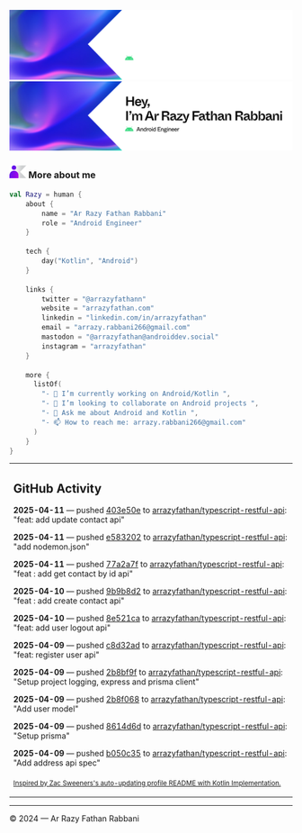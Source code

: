![Ar Razy Fathan Rabbani Banner](https://github.com/arrazyfathan/arrazyfathan/blob/main/media/banner-dark.png#gh-dark-mode-only)
![Ar Razy Fathan Rabbani Banner](https://github.com/arrazyfathan/arrazyfathan/blob/main/media/banner-light.png#gh-light-mode-only)

### <img width="30" alt="about" src="https://github.com/arrazyfathan/arrazyfathan/blob/main/media/about.png"> More about me

```kotlin
val Razy = human {
    about {
        name = "Ar Razy Fathan Rabbani"
        role = "Android Engineer"
    }

    tech {
        day("Kotlin", "Android")
    }

    links {
        twitter = "@arrazyfathann"
        website = "arrazyfathan.com"
        linkedin = "linkedin.com/in/arrazyfathan"
        email = "arrazy.rabbani266@gmail.com"
        mastodon = "@arrazyfathan@androiddev.social"
        instagram = "arrazyfathan"
    }

    more {
      listOf(
        "- 🔭 I’m currently working on Android/Kotlin ",
        "- 👯 I’m looking to collaborate on Android projects ",
        "- 💬 Ask me about Android and Kotlin ",
        "- 📫 How to reach me: arrazy.rabbani266@gmail.com"
      )
    }
}
```


<table><tr><td valign="top" width="100%">    

## GitHub Activity

**2025-04-11** — pushed [403e50e](https://github.com/arrazyfathan/typescript-restful-api/commits/403e50ed61137f64e728f8cdd4dd43dccaaf2b14) to [arrazyfathan/typescript-restful-api](https://github.com/arrazyfathan/typescript-restful-api): "feat: add update contact api"

**2025-04-11** — pushed [e583202](https://github.com/arrazyfathan/typescript-restful-api/commits/e583202795ab5c7cc4a19860bc1f80217b941093) to [arrazyfathan/typescript-restful-api](https://github.com/arrazyfathan/typescript-restful-api): "add nodemon.json"

**2025-04-11** — pushed [77a2a7f](https://github.com/arrazyfathan/typescript-restful-api/commits/77a2a7f52cf7e2c12da3c8f236eade6ba17c160e) to [arrazyfathan/typescript-restful-api](https://github.com/arrazyfathan/typescript-restful-api): "feat : add get contact by id api"

**2025-04-10** — pushed [9b9b8d2](https://github.com/arrazyfathan/typescript-restful-api/commits/9b9b8d240863d731a1b005c79f891af6e6061f69) to [arrazyfathan/typescript-restful-api](https://github.com/arrazyfathan/typescript-restful-api): "feat : add create contact api"

**2025-04-10** — pushed [8e521ca](https://github.com/arrazyfathan/typescript-restful-api/commits/8e521cab5fce6ec3be892c46202b8c3761ac4264) to [arrazyfathan/typescript-restful-api](https://github.com/arrazyfathan/typescript-restful-api): "feat: add user logout api"

**2025-04-09** — pushed [c8d32ad](https://github.com/arrazyfathan/typescript-restful-api/commits/c8d32ade7f559c02015a78098dd4e0a4c4d0af27) to [arrazyfathan/typescript-restful-api](https://github.com/arrazyfathan/typescript-restful-api): "feat: register user api"

**2025-04-09** — pushed [2b8bf9f](https://github.com/arrazyfathan/typescript-restful-api/commits/2b8bf9f29c474019c0282ac74ec2acd781a405ad) to [arrazyfathan/typescript-restful-api](https://github.com/arrazyfathan/typescript-restful-api): "Setup project logging, express and prisma client"

**2025-04-09** — pushed [2b8f068](https://github.com/arrazyfathan/typescript-restful-api/commits/2b8f068a2d74bbc8234cc65c294a9b76c7a1ec50) to [arrazyfathan/typescript-restful-api](https://github.com/arrazyfathan/typescript-restful-api): "Add user model"

**2025-04-09** — pushed [8614d6d](https://github.com/arrazyfathan/typescript-restful-api/commits/8614d6dda24971142efd0a16d8ac31db84100277) to [arrazyfathan/typescript-restful-api](https://github.com/arrazyfathan/typescript-restful-api): "Setup prisma"

**2025-04-09** — pushed [b050c35](https://github.com/arrazyfathan/typescript-restful-api/commits/b050c35c9cdd83c53aa9dc47fafc70c275079a05) to [arrazyfathan/typescript-restful-api](https://github.com/arrazyfathan/typescript-restful-api): "Add address api spec"
                
<sub><a href="https://github.com/ZacSweers/ZacSweers/">Inspired by Zac Sweeners's auto-updating profile README with Kotlin Implementation.</a></sub>
</table>

<!--START_SECTION:waka-->
<!--END_SECTION:waka-->

---
© 2024 — Ar Razy Fathan Rabbani